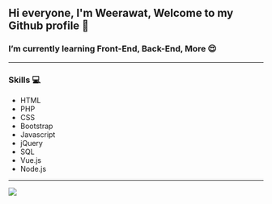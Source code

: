 ## Hi everyone, I'm Weerawat, Welcome to my Github profile 👋
### I’m currently learning Front-End, Back-End, More 😍

<hr>

### Skills 💻
  * HTML
  * PHP
  * CSS
  * Bootstrap
  * Javascript
  * jQuery
  * SQL
  * Vue.js
  * Node.js

<hr>

<img src="https://images.hdqwalls.com/wallpapers/i-love-coding-xl.jpg" />
